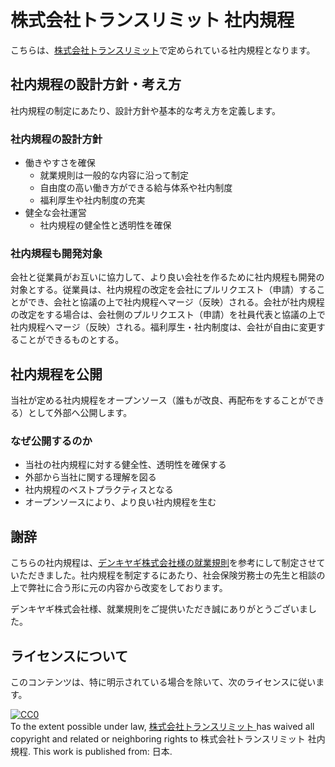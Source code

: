 # 株式会社トランスリミット 社内規程

こちらは、[株式会社トランスリミット](http://translimit.co.jp)で定められている社内規程となります。<br>

## 社内規程の設計方針・考え方

社内規程の制定にあたり、設計方針や基本的な考え方を定義します。

### 社内規程の設計方針

* 働きやすさを確保
	* 就業規則は一般的な内容に沿って制定
	* 自由度の高い働き方ができる給与体系や社内制度
	* 福利厚生や社内制度の充実
* 健全な会社運営
	* 社内規程の健全性と透明性を確保

### 社内規程も開発対象

会社と従業員がお互いに協力して、より良い会社を作るために社内規程も開発の対象とする。従業員は、社内規程の改定を会社にプルリクエスト（申請）することができ、会社と協議の上で社内規程へマージ（反映）される。会社が社内規程の改定をする場合は、会社側のプルリクエスト（申請）を社員代表と協議の上で社内規程へマージ（反映）される。福利厚生・社内制度は、会社が自由に変更することができるものとする。

## 社内規程を公開

当社が定める社内規程をオープンソース（誰もが改良、再配布をすることができる）として外部へ公開します。

### なぜ公開するのか

* 当社の社内規程に対する健全性、透明性を確保する
* 外部から当社に関する理解を図る
* 社内規程のベストプラクティスとなる
* オープンソースにより、より良い社内規程を生む

## 謝辞

こちらの社内規程は、[デンキヤギ株式会社様の就業規則](https://github.com/DenkiYagi/EmployeeHandbook)を参考にして制定させていただきました。社内規程を制定するにあたり、社会保険労務士の先生と相談の上で弊社に合う形に元の内容から改変をしております。

デンキヤギ株式会社様、就業規則をご提供いただき誠にありがとうございました。

## ライセンスについて

このコンテンツは、特に明示されている場合を除いて、次のライセンスに従います。

<p xmlns:dct="http://purl.org/dc/terms/" xmlns:vcard="http://www.w3.org/2001/vcard-rdf/3.0#">
  <a rel="license"
     href="http://creativecommons.org/publicdomain/zero/1.0/">
    <img src="http://i.creativecommons.org/p/zero/1.0/88x31.png" style="border-style: none;" alt="CC0" />
  </a>
  <br />
  To the extent possible under law,
  <a rel="dct:publisher" href="http://translimit.co.jp/">
    <span property="dct:title">株式会社トランスリミット</span>
  </a>
  has waived all copyright and related or neighboring rights to
  <span property="dct:title">株式会社トランスリミット 社内規程</span>.
  This work is published from:
  <span property="vcard:Country" datatype="dct:ISO3166" content="JP" about="http://translimit.co.jp/">日本</span>.
</p>
